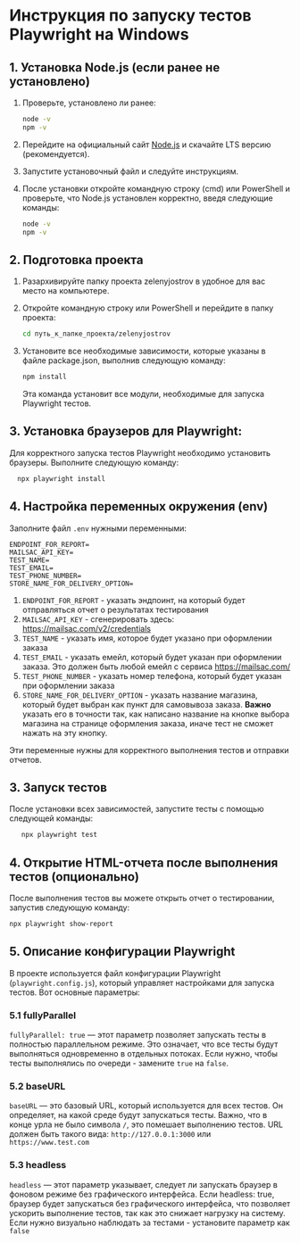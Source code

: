# Инструкция по запуску тестов Playwright на Windows

## 1. Установка Node.js (если ранее не установлено)
1. Проверьте, установлено ли ранее:
   ```bash
   node -v
   npm -v
   ````
2. Перейдите на официальный сайт [Node.js](https://nodejs.org/en/) и скачайте LTS версию (рекомендуется).
3. Запустите установочный файл и следуйте инструкциям.
4. После установки откройте командную строку (cmd) или PowerShell и проверьте, что Node.js установлен корректно, введя следующие команды:

   ```bash
   node -v
   npm -v

## 2. Подготовка проекта

1. Разархивируйте папку проекта zelenyjostrov в удобное для вас место на компьютере.
2. Откройте командную строку или PowerShell и перейдите в папку проекта:

   ```bash
   cd путь_к_папке_проекта/zelenyjostrov
3. Установите все необходимые зависимости, которые указаны в файле package.json, выполнив следующую команду:

   ```bash
   npm install  
   ```
   Эта команда установит все модули, необходимые для запуска Playwright тестов.



## 3. Установка браузеров для Playwright:

Для корректного запуска тестов Playwright необходимо установить браузеры. Выполните следующую команду:

```bash
  npx playwright install
```

## 4. Настройка переменных окружения (env)

Заполните файл `.env` нужными переменными:
   ```
   ENDPOINT_FOR_REPORT=
   MAILSAC_API_KEY=
   TEST_NAME=
   TEST_EMAIL=
   TEST_PHONE_NUMBER=
   STORE_NAME_FOR_DELIVERY_OPTION=
   ```
1. `ENDPOINT_FOR_REPORT` - указать эндпоинт, на который будет отправляться отчет о результатах тестирования
2. `MAILSAC_API_KEY` - сгенерировать здесь: https://mailsac.com/v2/credentials
3. `TEST_NAME` - указать имя, которое будет указано при оформлении заказа
4. `TEST_EMAIL` - указать емейл, который будет указан при оформлении заказа. Это должен быть любой емейл с сервиса https://mailsac.com/
5. `TEST_PHONE_NUMBER` - указать номер телефона, который будет указан при оформлении заказа
6. `STORE_NAME_FOR_DELIVERY_OPTION` - указать название магазина, который будет выбран как пункт для самовывоза заказа. **Важно** указать его в точности так, как написано название на кнопке выбора магазина на странице оформления заказа, иначе тест не сможет нажать на эту кнопку.

Эти переменные нужны для корректного выполнения тестов и отправки отчетов.


## 3. Запуск тестов

После установки всех зависимостей, запустите тесты с помощью следующей команды:
```bash
   npx playwright test
```
## 4. Открытие HTML-отчета после выполнения тестов (опционально)

После выполнения тестов вы можете открыть отчет о тестировании, запустив следующую команду:
```bash
npx playwright show-report
```

## 5. Описание конфигурации Playwright

В проекте используется файл конфигурации Playwright (`playwright.config.js`), который управляет настройками для запуска тестов. Вот основные параметры:

### 5.1 fullyParallel

`fullyParallel: true` — этот параметр позволяет запускать тесты в полностью параллельном режиме. Это означает, что все тесты будут выполняться одновременно в отдельных потоках. Если нужно, чтобы тесты выполнялись по очереди - замените `true` на `false`.

### 5.2 baseURL
`baseURL` — это базовый URL, который используется для всех тестов. Он определяет, на какой среде будут запускаться тесты. Важно, что в конце урла не было символа `/`, это помешает выполнению тестов. URL должен быть такого вида: `http://127.0.0.1:3000` или `https://www.test.com`

### 5.3 headless
`headless` — этот параметр указывает, следует ли запускать браузер в фоновом режиме без графического интерфейса. Если headless: true, браузер будет запускаться без графического интерфейса, что позволяет ускорить выполнение тестов, так как это снижает нагрузку на систему. Если нужно визуально наблюдать за тестами - установите параметр как `false`